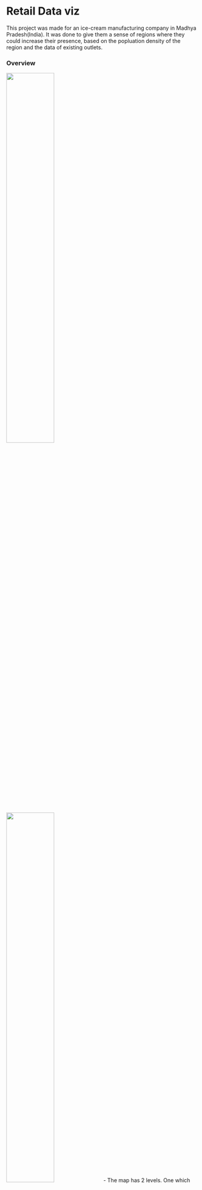 # Retail Data viz

This project was made for an ice-cream manufacturing company in Madhya Pradesh(India). It was done to give them a sense of regions where they could increase their presence, based on the popluation density of the region and the data of existing outlets. 

### Overview
<img src="https://user-images.githubusercontent.com/75906242/104985753-aa9e1d00-59df-11eb-9fb0-8dce20cad18b.png" width="50%" style="display:inline-block;">
<img src="https://user-images.githubusercontent.com/75906242/104986001-28622880-59e0-11eb-92c0-74cf8a989fdb.png" width="50%" style="display:inline-block;">
- The map has 2 levels. One which gives and overview of the entire state and the second where one can diver deeper into an area.



### Sourcing the data 
To begin with, I only had the geolocations for the existing outlets.

- I downloaded the kml files to draw out the region boundaries on canvas from here (store it in )
- I downloaded the population density data at a village and town level for the state from the census website of India and converted it to json (store it in )
- I fetched the latitude and longitude data for these from the google maps api. (run is using).  This data gets stored in ../. 
- This script also places the the town/village in the regions present in the kml files. 
- The second script(.js) identifies which regions the exisiting outlets are in and now that we have the towns/villages categorised in their respective regions. The scripts also calculates the total population o each region.

The final data file after running the script is an array of all the regions in the kml file. 
Below is the structure of an object in the file - 

<pre>
|-regionName
|-coordinates
|    [{
|       |-lat
|       |-lng  
|    }] 
|-totalUrbanPopulation
|-totalRuralPopulation
|-urbanList
|    [{
|       |-district
|       |-subdistrict  
|       |-town  
|       |-subdistrict  
|       |-population  
|       |-lat  
|       |-lng 
|    }]
|-ruralList
|    [{
|       |-district
|       |-subdistrict  
|       |-town  
|       |-subdistrict  
|       |-population  
|       |-lat  
|       |-lng 
|    }]
|-existingOutletsList
|    [{
|       |-lat
|       |-lng  
|    }]
|-existingOutletCount
</pre>

### Tools and Technology 
I used Vanilla JS, Google Polyfill and Google maps API to draw out the data on the canvas and make it interactive
